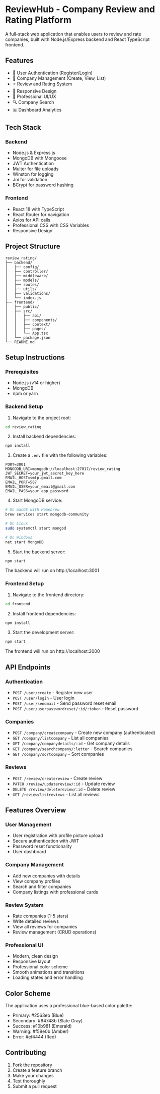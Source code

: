 # ReviewHub - Company Review and Rating Platform

A full-stack web application that enables users to review and rate companies, built with Node.js/Express backend and React TypeScript frontend.

## Features

- 🔐 User Authentication (Register/Login)
- 🏢 Company Management (Create, View, List)
- ⭐ Review and Rating System
- 📱 Responsive Design
- 🎨 Professional UI/UX
- 🔍 Company Search
- 📊 Dashboard Analytics

## Tech Stack

### Backend
- Node.js & Express.js
- MongoDB with Mongoose
- JWT Authentication
- Multer for file uploads
- Winston for logging
- Joi for validation
- BCrypt for password hashing

### Frontend
- React 18 with TypeScript
- React Router for navigation
- Axios for API calls
- Professional CSS with CSS Variables
- Responsive Design

## Project Structure

```
review_rating/
├── backend/
│   ├── config/
│   ├── controller/
│   ├── middleware/
│   ├── models/
│   ├── routes/
│   ├── utils/
│   ├── validations/
│   └── index.js
├── frontend/
│   ├── public/
│   ├── src/
│   │   ├── api/
│   │   ├── components/
│   │   ├── context/
│   │   ├── pages/
│   │   └── App.tsx
│   └── package.json
└── README.md
```

## Setup Instructions

### Prerequisites
- Node.js (v14 or higher)
- MongoDB
- npm or yarn

### Backend Setup

1. Navigate to the project root:
```bash
cd review_rating
```

2. Install backend dependencies:
```bash
npm install
```

3. Create a `.env` file with the following variables:
```env
PORT=3001
MONGODB_URI=mongodb://localhost:27017/review_rating
JWT_SECRET=your_jwt_secret_key_here
EMAIL_HOST=smtp.gmail.com
EMAIL_PORT=587
EMAIL_USER=your_email@gmail.com
EMAIL_PASS=your_app_password
```

4. Start MongoDB service:
```bash
# On macOS with Homebrew
brew services start mongodb-community

# On Linux
sudo systemctl start mongod

# On Windows
net start MongoDB
```

5. Start the backend server:
```bash
npm start
```

The backend will run on http://localhost:3001

### Frontend Setup

1. Navigate to the frontend directory:
```bash
cd frontend
```

2. Install frontend dependencies:
```bash
npm install
```

3. Start the development server:
```bash
npm start
```

The frontend will run on http://localhost:3000

## API Endpoints

### Authentication
- `POST /user/create` - Register new user
- `POST /user/login` - User login
- `POST /user/sendmail` - Send password reset email
- `POST /user/userpasswordreset/:id/:token` - Reset password

### Companies
- `POST /company/createcompany` - Create new company (authenticated)
- `GET /company/listcompany` - List all companies
- `GET /company/companydetails/:id` - Get company details
- `GET /company/searchcompany/:letter` - Search companies
- `GET /company/sortcompany` - Sort companies

### Reviews
- `POST /review/createreview` - Create review
- `PATCH /review/updatereview/:id` - Update review
- `DELETE /review/deletereview/:id` - Delete review
- `GET /review/listreviews` - List all reviews

## Features Overview

### User Management
- User registration with profile picture upload
- Secure authentication with JWT
- Password reset functionality
- User dashboard

### Company Management
- Add new companies with details
- View company profiles
- Search and filter companies
- Company listings with professional cards

### Review System
- Rate companies (1-5 stars)
- Write detailed reviews
- View all reviews for companies
- Review management (CRUD operations)

### Professional UI
- Modern, clean design
- Responsive layout
- Professional color scheme
- Smooth animations and transitions
- Loading states and error handling

## Color Scheme

The application uses a professional blue-based color palette:
- Primary: #2563eb (Blue)
- Secondary: #64748b (Slate Gray)
- Success: #10b981 (Emerald)
- Warning: #f59e0b (Amber)
- Error: #ef4444 (Red)

## Contributing

1. Fork the repository
2. Create a feature branch
3. Make your changes
4. Test thoroughly
5. Submit a pull request


